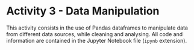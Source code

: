 # Activity 3 - Data Manipulation

This activity consists in the use of Pandas dataframes to manipulate data from different data sources, while cleaning and analysing.
All code and information are contained in the Jupyter Notebook file (`ipynb` extension).
